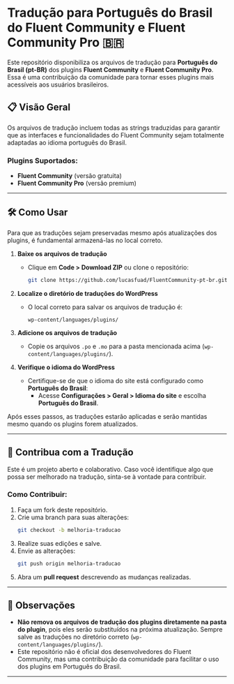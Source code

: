 # Tradução para Português do Brasil do Fluent Community e Fluent Community Pro 🇧🇷

Este repositório disponibiliza os arquivos de tradução para **Português do Brasil (pt-BR)** dos plugins **Fluent Community** e **Fluent Community Pro**. Essa é uma contribuição da comunidade para tornar esses plugins mais acessíveis aos usuários brasileiros.

## 📋 Visão Geral

Os arquivos de tradução incluem todas as strings traduzidas para garantir que as interfaces e funcionalidades do Fluent Community sejam totalmente adaptadas ao idioma português do Brasil.

### Plugins Suportados:
- **Fluent Community** (versão gratuita)
- **Fluent Community Pro** (versão premium)

---

## 🛠️ Como Usar

Para que as traduções sejam preservadas mesmo após atualizações dos plugins, é fundamental armazená-las no local correto.

1. **Baixe os arquivos de tradução**
   - Clique em **Code > Download ZIP** ou clone o repositório:
     ```bash
     git clone https://github.com/lucasfuad/FluentCommunity-pt-br.git
     ```

2. **Localize o diretório de traduções do WordPress**
   - O local correto para salvar os arquivos de tradução é:
     ```
     wp-content/languages/plugins/
     ```

3. **Adicione os arquivos de tradução**
   - Copie os arquivos `.po` e `.mo` para a pasta mencionada acima (`wp-content/languages/plugins/`).

4. **Verifique o idioma do WordPress**
   - Certifique-se de que o idioma do site está configurado como **Português do Brasil**:
     - Acesse **Configurações > Geral > Idioma do site** e escolha **Português do Brasil**.

Após esses passos, as traduções estarão aplicadas e serão mantidas mesmo quando os plugins forem atualizados.

---

## 🌟 Contribua com a Tradução

Este é um projeto aberto e colaborativo. Caso você identifique algo que possa ser melhorado na tradução, sinta-se à vontade para contribuir.

### Como Contribuir:
1. Faça um fork deste repositório.
2. Crie uma branch para suas alterações:
   ```bash
   git checkout -b melhoria-traducao
   ```
3. Realize suas edições e salve.
4. Envie as alterações:
   ```bash
   git push origin melhoria-traducao
   ```
5. Abra um **pull request** descrevendo as mudanças realizadas.

---

## 📄 Observações

- **Não remova os arquivos de tradução dos plugins diretamente na pasta do plugin**, pois eles serão substituídos na próxima atualização. Sempre salve as traduções no diretório correto (`wp-content/languages/plugins/`).
- Este repositório não é oficial dos desenvolvedores do Fluent Community, mas uma contribuição da comunidade para facilitar o uso dos plugins em Português do Brasil.

---
